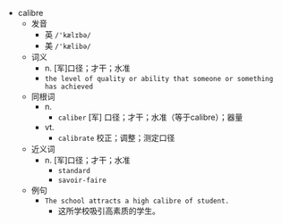 - calibre
  - 发音
    - 英 `/'kælɪbə/`
    - 美 `/'kælibə/`
  - 词义
    - n. [军]口径；才干；水准
    - `the level of quality or ability that someone or something has achieved`
  - 同根词
    - n.
      - `caliber` [军] 口径；才干；水准（等于calibre）；器量
    - vt.
      - `calibrate` 校正；调整；测定口径
  - 近义词
    - n. [军]口径；才干；水准
      - `standard`
      - `savoir-faire`
  - 例句
    - `The school attracts a high calibre of student.`
      - 这所学校吸引高素质的学生。

